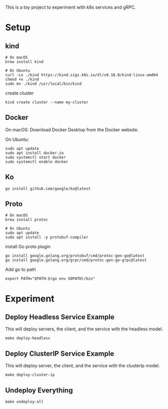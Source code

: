 This is a toy project to experiment with k8s services and gRPC.

# Setup

## kind
```
# On macOS
brew install kind

# On Ubuntu
curl -Lo ./kind https://kind.sigs.k8s.io/dl/v0.18.0/kind-linux-amd64
chmod +x ./kind
sudo mv ./kind /usr/local/bin/kind
```

create cluster
```
kind create cluster --name my-cluster
```

## Docker
On macOS: Download Docker Desktop from the Docker website.

On Ubuntu:
```
sudo apt update
sudo apt install docker.io
sudo systemctl start docker
sudo systemctl enable docker
```

## Ko

```
go install github.com/google/ko@latest
```

## Proto

```
# On macOS
brew install protoc

# On Ubuntu
sudo apt update
sudo apt install -y protobuf-compiler
```

install Go proto plugin
```
go install google.golang.org/protobuf/cmd/protoc-gen-go@latest
go install google.golang.org/grpc/cmd/protoc-gen-go-grpc@latest
```

Add go to path
```
export PATH="$PATH:$(go env GOPATH)/bin"
```

# Experiment
## Deploy Headless Service Example
This will deploy servers, the client, and the service with the headless model.

```
make deploy-headless
```

## Deploy ClusterIP Service Example
This will deploy server, the client, and the service with the clusterIp model.
```
make deploy-cluster-ip
```

## Undeploy Everything
```
make undeploy-all
```




